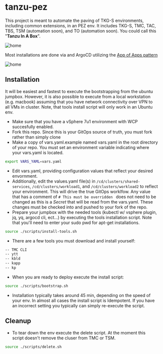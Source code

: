 # tanzu-pez
This project is meant to automate the paving of TKG-S environments, including common extensions, in an PEZ env.  It includes TKG-S, TMC, TAC, TBS, TSM (automation soon), and TO (automation soon).  You could call this "__Tanzu In A Box__".  


![home](https://gitlab.com/azwickey/tanzu-pez/-/raw/master/images/PEZ-Demo.png"arch")

Most installations are done via and ArgoCD utilizing the [App of Apps pattern](https://argoproj.github.io/argo-cd/operator-manual/cluster-bootstrapping/)


![home](https://gitlab.com/azwickey/tanzu-pez/-/raw/master/img/argo.png "argo")

## Installation
It will be easiest and fastest to execute the bootstrapping from the ubuntu jumpbox.  However, it is also possible to execute from a local workstation (e.g. macbook) assuming that you have network connectivity over VPN to all VMs in cluster.  Note, that tools install script will only work in an Ubuntu env.

- Make sure that you have a vSphere 7u1 environment with WCP succesfully enabled.
- Fork this repo.  Since this is your GitOps source of truth, you must fork rather than simply clone
- Make a copy of vars.yaml.example named vars.yaml in the root directory of your repo. You must set an environment variable indicating where your vars.yaml is located.
```bash
export VARS_YAML=vars.yaml 
```
- Edit vars.yaml, providing configuration values that reflect your desired envornment.
- Additionally, edit the values.yaml file(s) in `/cd/clusters/shared-services`, `/cd/clusters/workload1`, and `/cd/clusters/workload2` to reflect your environment.  This will drive the true GitOps worklfow.  Any value that has a comment of `# This must be overridden ` does not need to be changed as this is a _Secret_ that will be read from the vars.yaml.  These changes must be checked into and pushed to your fork of the repo.
- Prepare your jumpbox with the needed tools (kubectl w/ vsphere plugin, jq, yq, argocd cli, ect...) by executing the tools installation script.  Note that you'll need to enter your sudo pwd for apt-get installations.
```bash
source ./scripts/install-tools.sh
```
- There are a few tools you must download and install yourself:
```bash
-- TMC CLI
-- ytt
-- kbld
-- kapp
-- kp
```

- When you are ready to deploy execute the install script:
```bash
source ./scripts/bootstrap.sh
```
- Installation typically takes around 45 min, depending on the speed of your env.  In almost all cases the install script is Idempotent.  If you have an incorrect setting you typically can simply re-execute the script.

## Cleanup
- To tear down the env execute the delete script.  At the moment this script doesn't remove the cluser from TMC or TSM.
```bash
source ./scripts/delete.sh
```